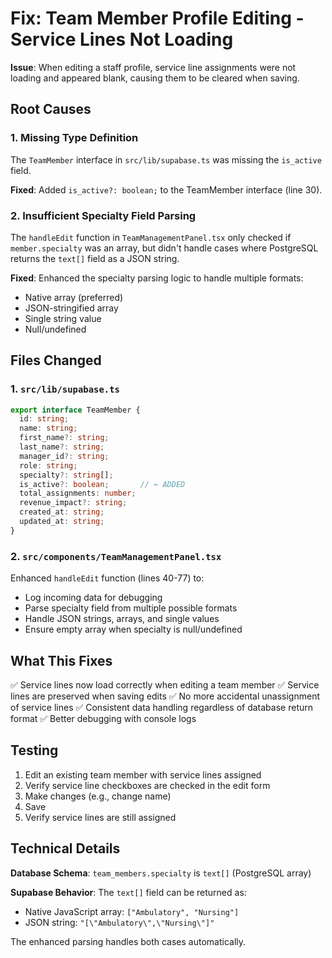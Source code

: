 # Fix: Team Member Profile Editing - Service Lines Not Loading

**Issue**: When editing a staff profile, service line assignments were not loading and appeared blank, causing them to be cleared when saving.

## Root Causes

### 1. Missing Type Definition
The `TeamMember` interface in `src/lib/supabase.ts` was missing the `is_active` field.

**Fixed**: Added `is_active?: boolean;` to the TeamMember interface (line 30).

### 2. Insufficient Specialty Field Parsing
The `handleEdit` function in `TeamManagementPanel.tsx` only checked if `member.specialty` was an array, but didn't handle cases where PostgreSQL returns the `text[]` field as a JSON string.

**Fixed**: Enhanced the specialty parsing logic to handle multiple formats:
- Native array (preferred)
- JSON-stringified array
- Single string value
- Null/undefined

## Files Changed

### 1. `src/lib/supabase.ts`
```typescript
export interface TeamMember {
  id: string;
  name: string;
  first_name?: string;
  last_name?: string;
  manager_id?: string;
  role: string;
  specialty?: string[];
  is_active?: boolean;       // ← ADDED
  total_assignments: number;
  revenue_impact?: string;
  created_at: string;
  updated_at: string;
}
```

### 2. `src/components/TeamManagementPanel.tsx`
Enhanced `handleEdit` function (lines 40-77) to:
- Log incoming data for debugging
- Parse specialty field from multiple possible formats
- Handle JSON strings, arrays, and single values
- Ensure empty array when specialty is null/undefined

## What This Fixes

✅ Service lines now load correctly when editing a team member
✅ Service lines are preserved when saving edits
✅ No more accidental unassignment of service lines
✅ Consistent data handling regardless of database return format
✅ Better debugging with console logs

## Testing

1. Edit an existing team member with service lines assigned
2. Verify service line checkboxes are checked in the edit form
3. Make changes (e.g., change name)
4. Save
5. Verify service lines are still assigned

## Technical Details

**Database Schema**: `team_members.specialty` is `text[]` (PostgreSQL array)

**Supabase Behavior**: The `text[]` field can be returned as:
- Native JavaScript array: `["Ambulatory", "Nursing"]`
- JSON string: `"[\"Ambulatory\",\"Nursing\"]"`

The enhanced parsing handles both cases automatically.
